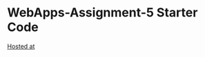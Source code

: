 # WebApps-Assignment-5 Starter Code
[Hosted at]( https://44-563-web-apps-f22.github.io/44563-webapps-assignment-5-SainathBosss/insects.html)
 
